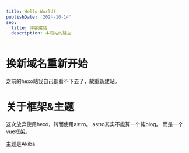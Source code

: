 ```yaml
---
title: Hello World!
publishDate: '2024-10-14'
seo:
  title: 博客建站
  description: 本网站的建立
---
```

#  换新域名重新开始
之前的hexo站我自己都看不下去了，故重新建站。

# 关于框架&主题
这次放弃使用hexo，转而使用astro。
astro其实不能算一个纯blog。
而是一个vue框架。

主题是Akiba


